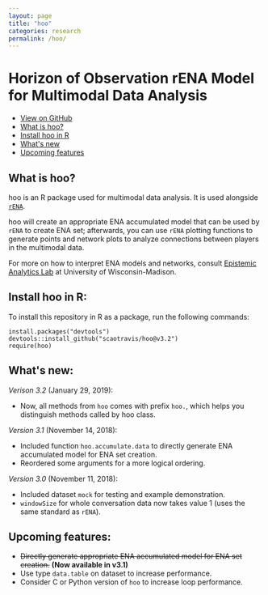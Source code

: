 ```yaml
---
layout: page
title: "hoo"
categories: research
permalink: /hoo/
---
```


# Horizon of Observation rENA Model for Multimodal Data Analysis

* [View on GitHub](https://github.com/scaotravis/hoo)
* [What is hoo?](#what-is-hoo)
* [Install hoo in R](#install-hoo-in-r)
* [What's new](#whats-new)
* [Upcoming features](#upcoming-features)

## What is hoo?
hoo is an R package used for multimodal data analysis. It is used alongside [`rENA`](https://cran.r-project.org/web/packages/rENA/index.html). 

hoo will create an appropriate ENA accumulated model that can be used by `rENA` to create ENA set; afterwards, you can use `rENA` plotting functions to generate points and network plots to analyze connections between players in the multimodal data. 

For more on how to interpret ENA models and networks, consult [Epistemic Analytics Lab](http://www.epistemicanalytics.org/) at University of Wisconsin-Madison. 

## Install hoo in R: 
To install this repository in R as a package, run the following commands: 
```{r}
install.packages("devtools")
devtools::install_github("scaotravis/hoo@v3.2")
require(hoo)
```

## What's new: 

*Verison 3.2* (January 29, 2019): 
* Now, all methods from `hoo` comes with prefix `hoo.`, which helps you distinguish methods called by hoo class. 

*Version 3.1* (November 14, 2018): 
* Included function `hoo.accumulate.data` to directly generate ENA accumulated model for ENA set creation. 
* Reordered some arguments for a more logical ordering. 

*Version 3.0* (November 11, 2018): 

* Included dataset `mock` for testing and example demonstration.
* `windowSize` for whole conversation data now takes value 1 (uses the same standard as `rENA`).

## Upcoming features: 

* ~~Directly generate appropriate ENA accumulated model for ENA set creation.~~ **(Now available in v3.1)**
* Use type `data.table` on dataset to increase performance.
* Consider C or Python version of `hoo` to increase loop performance.
